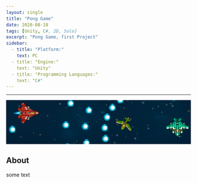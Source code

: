 ```yaml
---
layout: single
title: "Pong Game"
date: 2020-08-10
tags: [Unity, C#, 2D, Solo]
excerpt: "Pong Game, first Project"
sidebar:
  - title: "Platform:"
    text: PC
  - title: "Engine:"
    text: "Unity"
  - title: "Programming Languages:"
    text: "C#"
---
```

<hr>
<img class="full" src="/images/Pong Game.png" alt="screenshot">
<h2>About</h2>
<p>some text</p>
